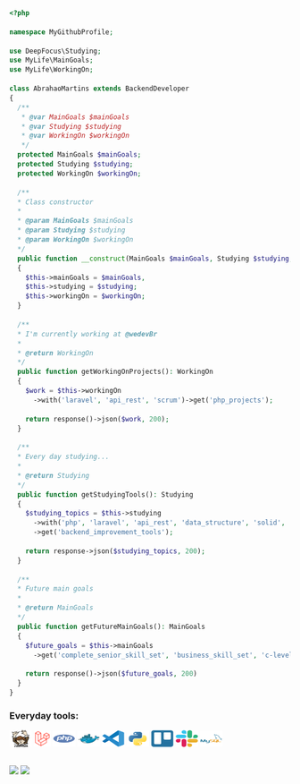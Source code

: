 ```php
<?php
  
namespace MyGithubProfile;

use DeepFocus\Studying;
use MyLife\MainGoals;
use MyLife\WorkingOn;

class AbrahaoMartins extends BackendDeveloper
{
  /**
   * @var MainGoals $mainGoals
   * @var Studying $studying
   * @var WorkingOn $workingOn
   */
  protected MainGoals $mainGoals;
  protected Studying $studying;
  protected WorkingOn $workingOn;

  /**
  * Class constructor
  *
  * @param MainGoals $mainGoals
  * @param Studying $studying
  * @param WorkingOn $workingOn
  */
  public function __construct(MainGoals $mainGoals, Studying $studying, WorkingOn $workingOn,)
  {
    $this->mainGoals = $mainGoals,
    $this->studying = $studying;
    $this->workingOn = $workingOn;
  }
  
  /**
  * I'm currently working at @wedevBr
  *
  * @return WorkingOn
  */
  public function getWorkingOnProjects(): WorkingOn
  {
    $work = $this->workingOn
      ->with('laravel', 'api_rest', 'scrum')->get('php_projects');
    
    return response()->json($work, 200);
  }
  
  /**
  * Every day studying...
  *
  * @return Studying
  */
  public function getStudyingTools(): Studying
  {
    $studying_topics = $this->studying
      ->with('php', 'laravel', 'api_rest', 'data_structure', 'solid', 'astrophysics') // why not, right?
      ->get('backend_improvement_tools');
             
    return response->json($studying_topics, 200);
  }
             
  /**
  * Future main goals
  *
  * @return MainGoals
  */
  public function getFutureMainGoals(): MainGoals
  {
    $future_goals = $this->mainGoals
      ->get('complete_senior_skill_set', 'business_skill_set', 'c-level_position');
             
    return response()->json($future_goals, 200)
  }
}

```

[//]: # (<img src="https://github.com/abrahaosrmartins/abrahaosrmartins/blob/main/carbon_vscode.png"/>)

### Everyday tools:
<div>
  <img alt="Ab-Composer" height="30" width="40" src="https://github.com/devicons/devicon/blob/master/icons/composer/composer-original.svg">
  <img alt="Ab-Laravel" height="30" width="30" src="https://github.com/abrahaosrmartins/abrahaosrmartins/blob/main/logo-laravel-icon-256.png">
  <img alt="Ab-Php" height="30" width="40" src="https://github.com/devicons/devicon/blob/master/icons/php/php-plain.svg">
  <img alt="Ab-Docker" height="30" width="40" src="https://github.com/devicons/devicon/blob/master/icons/docker/docker-original.svg">
  <img alt="Ab-Vscode" height="30" width="40" src="https://github.com/devicons/devicon/blob/master/icons/vscode/vscode-original.svg">
  <img alt="Ab-Python" height="30" width="40" src="https://github.com/devicons/devicon/blob/master/icons/python/python-original.svg">
  <img alt="Ab-Trello" height="30" width="40" src="https://github.com/devicons/devicon/blob/master/icons/trello/trello-plain.svg">
  <img alt="Ab-Slack" height="30" width="40" src="https://github.com/devicons/devicon/blob/master/icons/slack/slack-original.svg">
  <img alt="Ab-Mysql" height="30" width="40" src="https://github.com/devicons/devicon/blob/master/icons/mysql/mysql-original-wordmark.svg">
</div>
  
  ##
 
<div>
  <a href = "mailto:abrahaosrmartins@gmail.com"><img src="https://img.shields.io/badge/-Gmail-%23333?style=for-the-badge&logo=gmail&logoColor=white" target="_blank"></a>
  <a href="https://www.linkedin.com/in/abrahaosrmartins/" target="_blank"><img src="https://img.shields.io/badge/-LinkedIn-%230077B5?style=for-the-badge&logo=linkedin&logoColor=white" target="_blank"></a> 
</div>
